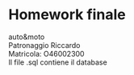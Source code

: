 # Homework finale<br>
auto&moto<br>
Patronaggio Riccardo<br>
Matricola: O46002300<br>
Il file .sql contiene il database
